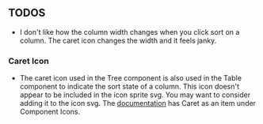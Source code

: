 ## TODOS
* I don't like how the column width changes when you click sort on a column. The caret icon changes the width and it feels janky.

### Caret Icon
* The caret icon used in the Tree component is also used in the Table component to indicate the sort state of a column. 
  This icon doesn't appear to be included in the icon sprite svg. You may want to consider adding it to the 
  icon svg. The [documentation](https://astrouxds.com/components/icons-and-symbols) has Caret as an item under Component Icons.
  
